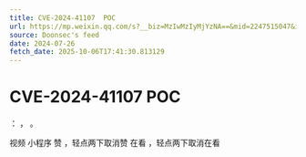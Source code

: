 ```yaml
---
title: CVE-2024-41107  POC
url: https://mp.weixin.qq.com/s?__biz=MzIwMzIyMjYzNA==&mid=2247515047&idx=1&sn=efc44ced9ff86620254df0c6e27efa92
source: Doonsec's feed
date: 2024-07-26
fetch_date: 2025-10-06T17:41:30.813129
---
```


# CVE-2024-41107  POC

：
，
。

视频
小程序
赞
，轻点两下取消赞
在看
，轻点两下取消在看
